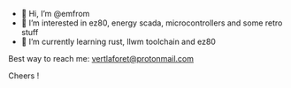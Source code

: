 - 👋 Hi, I’m @emfrom
- 👀 I’m interested in ez80, energy scada, microcontrollers and some retro stuff 
- 🌱 I’m currently learning rust, llwm toolchain and ez80

Best way to reach me: <vertlaforet@protonmail.com>

Cheers !



<!---
emfrom/emfrom is a ✨ special ✨ repository because its `README.md` (this file) appears on your GitHub profile.
You can click the Preview link to take a look at your changes.
--->
